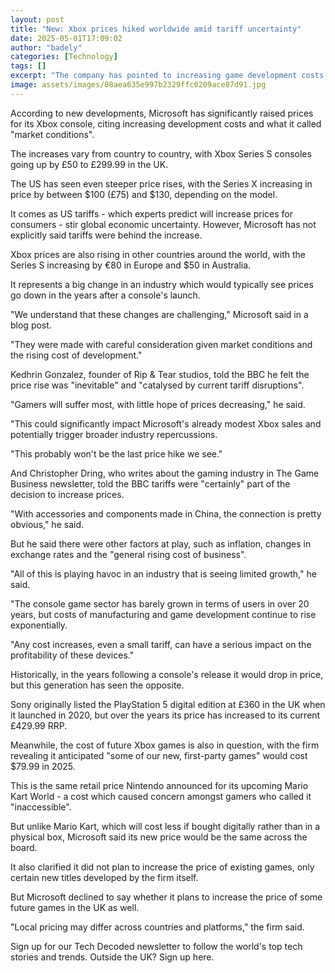 ```yaml
---
layout: post
title: "New: Xbox prices hiked worldwide amid tariff uncertainty"
date: 2025-05-01T17:09:02
author: "badely"
categories: [Technology]
tags: []
excerpt: "The company has pointed to increasing game development costs and 'market conditions'."
image: assets/images/08aea635e997b2329ffc0209ace87d91.jpg
---
```


According to new developments, Microsoft has significantly raised prices for its Xbox console, citing increasing development costs and what it called "market conditions".

The increases vary from country to country, with Xbox Series S consoles going up by £50 to £299.99 in the UK.

The US has seen even steeper price rises, with the Series X increasing in price by between $100 (£75) and $130, depending on the model.

It comes as US tariffs - which experts predict will increase prices for consumers - stir global economic uncertainty. However, Microsoft has not explicitly said tariffs were behind the increase.

Xbox prices are also rising in other countries around the world, with the Series S increasing by €80 in Europe and $50 in Australia.

It represents a big change in an industry which would typically see prices go down in the years after a console's launch.

"We understand that these changes are challenging," Microsoft said in a blog post. 

"They were made with careful consideration given market conditions and the rising cost of development."

Kedhrin Gonzalez, founder of Rip & Tear studios, told the BBC he felt the price rise was "inevitable" and "catalysed by current tariff disruptions". 

"Gamers will suffer most, with little hope of prices decreasing," he said. 

"This could significantly impact Microsoft's already modest Xbox sales and potentially trigger broader industry repercussions. 

"This probably won't be the last price hike we see."

And Christopher Dring, who writes about the gaming industry in The Game Business newsletter, told the BBC tariffs were "certainly" part of the decision to increase prices.

"With accessories and components made in China, the connection is pretty obvious," he said.

But he said there were other factors at play, such as inflation, changes in exchange rates and the "general rising cost of business".

"All of this is playing havoc in an industry that is seeing limited growth," he said.

"The console game sector has barely grown in terms of users in over 20 years, but costs of manufacturing and game development continue to rise exponentially. 

"Any cost increases, even a small tariff, can have a serious impact on the profitability of these devices."

Historically, in the years following a console's release it would drop in price, but this generation has seen the opposite.

Sony originally listed the PlayStation 5 digital edition at £360 in the UK when it launched in 2020, but over the years its price has increased to its current £429.99 RRP.

Meanwhile, the cost of future Xbox games is also in question, with the firm revealing it anticipated "some of our new, first-party games" would cost $79.99 in 2025.

This is the same retail price Nintendo announced for its upcoming Mario Kart World - a cost which caused concern amongst gamers who called it "inaccessible".

But unlike Mario Kart, which will cost less if bought digitally rather than in a physical box, Microsoft said its new price would be the same across the board.

It also clarified it did not plan to increase the price of existing games, only certain new titles developed by the firm itself.

But Microsoft declined to say whether it plans to increase the price of some future games in the UK as well.

"Local pricing may differ across countries and platforms," the firm said. 

Sign up for our Tech Decoded newsletter to follow the world's top tech stories and trends. Outside the UK? Sign up here.

